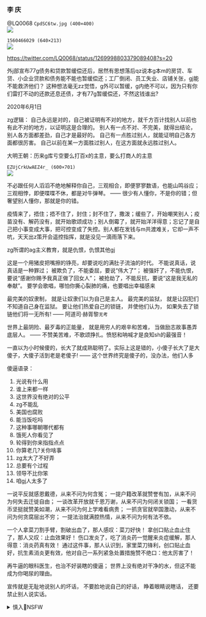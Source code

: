 ### 李 庆
@LQ0068
`CpdSC6tw.jpg (400×400)`<br>
![](https://pbs.twimg.com/profile_images/1253526186631688193/CpdSC6tw.jpg)

`1560466029 (640×213)`<br>
![](https://pbs.twimg.com/profile_banners/1100144576369704961/1560466029)

https://twitter.com/LQ0068/status/1269998803379089408?s=20


外j部宣布77g债务和贷款暂缓偿还后，居然有思想落后qz说本g本m的房贷、车贷、小企业贷款和债务能不能也暂缓偿还；工厂倒闭、员工失业、店铺关张，gj能不能救济他们？
这种想法毫无zz觉悟，g外可以暂缓，g内绝不可以，因为只有你们雷打不动的还款还息还债，才有77g暂缓偿还，不然这钱谁出?

2020年6月1日

zg逻辑：
自己永远是对的，自己被证明有不对的地方，就千方百计找别人以前也有此不对的地方，以证明这是合理的。
别人有一点不对、不完美，就得出结论，别人各方面都差劲，自己才是最好的。
自己有一点胜过别人，就能证明自己各方面都很厉害。
自己以前在某一方面胜过别人，在这方面就永远胜过别人。

大明王朝：历来g库亏空要么打百x的主意，要么打商人的主意

`EZUjCrkUwAEZ4r_ (600×701)`<br>
![](https://pbs.twimg.com/media/EZUjCrkUwAEZ4r_?format=jpg&name=orig)

不必跟任何人滔滔不绝地解释你自己，三观相合，即便寥寥数语，也能山鸣谷应；三观相悖，即便喋喋不休，都是对牛弹琴。
—— 很少有人懂你，不是你的错；但奢望别人懂你，那就是你的错。

疫情来了，捂住；捂不住了，封住；封不住了，撒泼；缓些了，开始嘲笑别人；疫苗没有、解药没有，就开始歌颂成功；别人倒霉了，就开始洋洋得意；忘记了是自己把小事变成大事，把可控变成了失控。别人都在发钱与m共渡难关，它却一声不吭，天天出z策开会遥控指挥，就是没见一滴雨落下来。

zg所谓的ag主义教育，就是仇恨，仇恨其他gj

这是一个用猪皮把嘴擦的铮亮，却要说吃的满肚子流油的时代。
不能说真话，说真话是一种罪过；
被欺负了，不能委屈，要说“伟大了”；
被强奸了，不能仇恨，要说“感谢你赐予我真正做了回女人”；
被抢劫了，不能反抗，要说“这是我无私的奉献”。
要学会歌唱，哪怕你撕心裂肺的痛，也要唱出幸福感来

最完美的奴隶制，
就是让奴隶们以为自己是主人。
最完美的监狱，
就是让囚犯们不知道自己身在监狱。
要让他们热爱自己的锁链，
并使他们认为，
如果失去了锁链他们将一无所有!
—— 阿道司·赫胥黎`无考`

世界上最阴险、最歹毒的正能量，
就是用穷人的艰辛和苦难，
当做励志故事愚弄底层人。
—— 不赞美苦难，不歌颂挣扎。愤怒和呐喊才是良知sh的最强音！

一直以为小时候傻的，长大了就成熟聪明了。实际上这是错的，小傻子长大了是大傻子，大傻子活到老是老傻子!
—— 这个世界终究是傻子的，没办法，他们人多

傻逼语录：
1. 光说有什么用
2. 谁上来都一样
3. 这世界没有绝对的公平
4. zg不能乱
5. 美国也腐败
6. 能当饭吃吗
7. 这种事哪朝哪代都有
8. 饿死人你看见了
9. 轮得到你来指指点点
10. 你算老几?关你啥事
11. zg太大了不好弄
12. 总要有个过程
13. 领导不比你笨
14. 咱gj人太多了

一说平反就感恩戴德，从来不问为何含冤；
一提户籍改革就赞誉有加，从来不问为何失去迁徙自由；
一谈改革开放就千恩万谢，从来不问为何闭关锁国；
一看货币坚挺就赞美如潮，从来不问为何上学难看病贵；
一抓贪官就举国激动，从来不问为何贪腐层出不穷；
一提法治就满腔热情，从来不问为何有法不依。

一个人拿菜刀割手臂，割破出血了，那人感叹：菜刀好快！
拿创口贴止血止住了，那人又叹：止血效果好！
伤口发炎了，吃了消炎药一觉醒来炎症缓解，那人得意：消炎药真有效！
通过这件事，那人认识到，家里菜刀锋利，创口贴止血好，抗生素消炎更有效，他对自己一系列紧急处置措施赞不绝口：他太厉害了！

再牛逼的眼科医生，也治不好装瞎的傻逼；
世界上没有绝对干净的水，但这不能成为你喝尿的理由。

宣传就是无耻地说别人的坏话，
不要脸地说自己的好话，
睁着眼睛说瞎话，
还要禁止别人说实话。

<details><summary>慎入🔞NSFW</summary>

Not Safe For Work
![](https://upload.wikimedia.org/wikipedia/commons/thumb/d/d3/Biohazard_Symbol_Specification.png/210px-Biohazard_Symbol_Specification.png)

<details><summary><b>风险自理Use At Your Own Risk🈲</summary>

警察造成黑人死亡，zg各种媒体如同打了鸡血，对被捕细节和成亡原因，以及引发的抗议游行和骚乱进行了长篇累牍的报道。
而zf各种强拆致死、小贩殴打致死，却在媒体上不见一字一言的报道。
一个gj的rm人人站在正义一边，为了某个gm的权益受到侵犯而敢于愤怒，这才是一个伟大而高度文明的国度。

一句话总结zg银行“原油宝”事件：
一个人买了张彩票，打开一看，卧槽 —— 罚款100万！

即将发生gm的两个特征：第一，是维w式的j察gj；第二zf财z出了问题，养不起维wq力机构，只好允许他们自己找食吃。
具备这两个条件的zq会出现这样的现象：首先是长期的死寂，如同铁板一块，仿佛没有尽头；但突然间，铁板脆断了，让人目瞪口呆。

</details>
</details>
